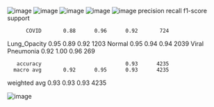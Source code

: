![image](https://github.com/user-attachments/assets/c8f6d06b-4b95-4ad5-bb03-425545cb66be)
![image](https://github.com/user-attachments/assets/80e32809-8dff-4acf-84cf-d8e3159c88cd)
![image](https://github.com/user-attachments/assets/5d5ab825-0dc7-4279-9923-009c3cb68f56)
![image](https://github.com/user-attachments/assets/eb2c263d-1887-4ffe-9127-53bb469c0859)
![image](https://github.com/user-attachments/assets/b16e96e5-86e2-4e4a-84e9-436ffbc74a53)
 precision    recall  f1-score   support

          COVID       0.88      0.96      0.92       724
   Lung_Opacity       0.95      0.89      0.92      1203
         Normal       0.95      0.94      0.94      2039
Viral Pneumonia       0.92      1.00      0.96       269

       accuracy                           0.93      4235
      macro avg       0.92      0.95      0.93      4235
   weighted avg       0.93      0.93      0.93      4235

   
   ![image](https://github.com/user-attachments/assets/c337fb7f-2d55-42d3-8406-40c3c268b018)
